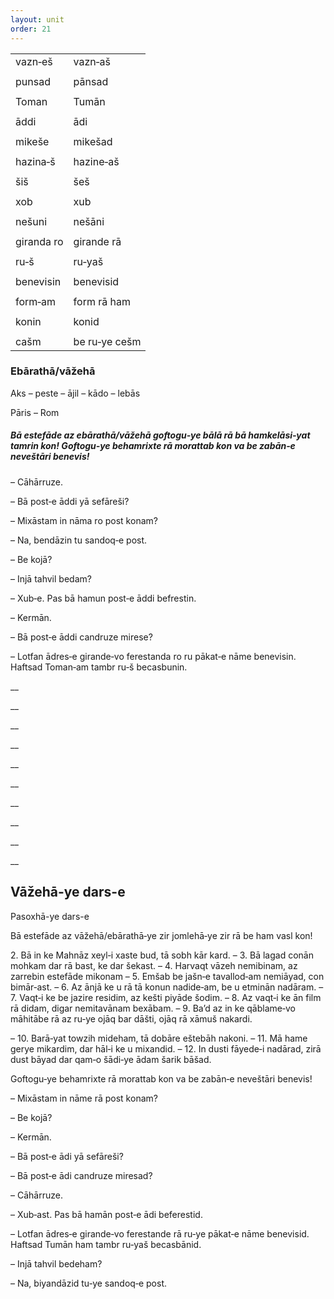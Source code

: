 ```yaml
---
layout: unit
order: 21 
---
```


|            |               |
|----------|------------- |
| vazn‐eš    | vazn‐aš       |
|            |               |
| punsad     | pānsad        |
|            |               |
| Toman      | Tumān         |
|            |               |
| āddi       | ādi           |
|            |               |
| mikeše     | mikešad       |
|            |               |
| hazina‐š   | hazine‐aš     |
|            |               |
| šiš        | šeš           |
|            |               |
| xob        | xub           |
|            |               |
| nešuni     | nešāni        |
|            |               |
| giranda ro | girande rā    |
|            |               |
| ru‐š       | ru‐yaš        |
|            |               |
| benevisin  | benevisid     |
|            |               |
| form‐am    | form rā ham   |
|            |               |
| konin      | konid         |
|            |               |
| cašm       | be ru‐ye cešm |

### Ebārathā/vāžehā

Aks – peste – ājil – kādo – lebās

Pāris – Rom

##### Bā estefāde az ebārathā/vāžehā goftogu‐ye bālā rā bā hamkelāsi‐yat tamrin kon! Goftogu‐ye behamrixte rā morattab kon va be zabān‐e neveštāri benevis!

– Cāhārruze.

– Bā post‐e āddi yā sefāreši?

– Mixāstam in nāma ro post konam?

– Na, bendāzin tu sandoq‐e post.

– Be kojā?

– Injā tahvil bedam?

– Xub‐e. Pas bā hamun post‐e āddi befrestin.

– Kermān.

– Bā post‐e āddi candruze mirese?

– Lotfan ādres‐e girande‐vo ferestanda ro ru pākat‐e nāme benevisin. Haftsad Toman‐am tambr ru‐š becasbunin.

\_\_

\_\_

\_\_

\_\_

\_\_

\_\_

\_\_

\_\_

\_\_

\_\_

## Vāžehā-ye dars-e 

Pasoxhā-ye dars-e 

Bā estefāde az vāžehā/ebārathā‐ye zir jomlehā‐ye zir rā be ham vasl kon!

2\. Bā in ke Mahnāz xeyl‐i xaste bud, tā sobh kār kard. – 3. Bā lagad conān mohkam dar rā bast, ke dar šekast. – 4. Harvaqt vāzeh nemibinam, az zarrebin estefāde mikonam – 5. Emšab be jašn‐e tavallod‐am nemiāyad, con bimār‐ast. – 6. Az ānjā ke u rā tā konun nadide‐am, be u etminān nadāram. – 7. Vaqt‐i ke be jazire residim, az kešti piyāde šodim. – 8. Az vaqt‐i ke ān film rā didam, digar nemitavānam bexābam. – 9. Ba’d az in ke qāblame‐vo māhitābe rā az ru‐ye ojāq bar dāšti, ojāq rā xāmuš nakardi.

– 10. Barā‐yat towzih mideham, tā dobāre eštebāh nakoni. – 11. Mā hame gerye mikardim, dar hāl‐i ke u mixandid. – 12. In dusti fāyede‐i nadārad, zirā dust bāyad dar qam‐o šādi‐ye ādam šarik bāšad.

Goftogu‐ye behamrixte rā morattab kon va be zabān‐e neveštāri benevis!

– Mixāstam in nāme rā post konam?

– Be kojā?

– Kermān.

– Bā post‐e ādi yā sefāreši?

– Bā post‐e ādi candruze miresad?

– Cāhārruze.

– Xub‐ast. Pas bā hamān post‐e ādi beferestid.

– Lotfan ādres‐e girande‐vo ferestande rā ru‐ye pākat‐e nāme benevisid. Haftsad Tumān ham tambr ru‐yaš becasbānid.

– Injā tahvil bedeham?

– Na, biyandāzid tu‐ye sandoq‐e post.

